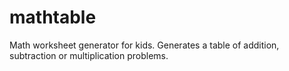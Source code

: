 mathtable
========

Math worksheet generator for kids. Generates a table of addition, subtraction or multiplication problems.
